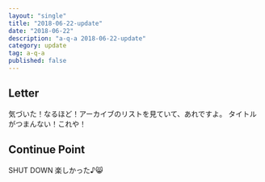 ```yaml
---
layout: "single"
title: "2018-06-22-update"
date: "2018-06-22"
description: "a-q-a 2018-06-22-update"
category: update
tag: a-q-a
published: false
---
```


## Letter
気づいた！なるほど！アーカイブのリストを見ていて、あれですよ。
タイトルがつまんない！これや！

## Continue Point

SHUT DOWN
楽しかった♪:smile_cat:
